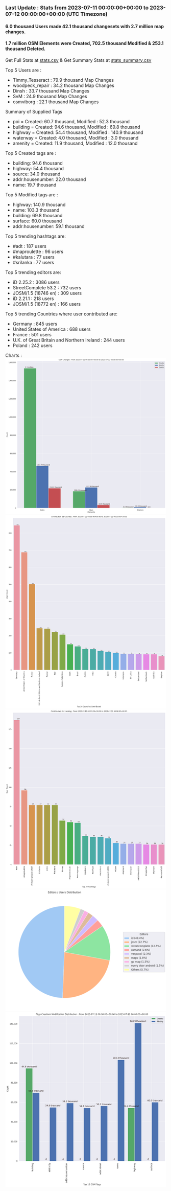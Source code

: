 ### Last Update : Stats from 2023-07-11 00:00:00+00:00 to 2023-07-12 00:00:00+00:00 (UTC Timezone)

#### 6.0 thousand Users made 42.1 thousand changesets with 2.7 million map changes.
#### 1.7 million OSM Elements were Created, 702.5 thousand Modified & 253.1 thousand Deleted.
Get Full Stats at [stats.csv](/stats/Global/Daily/stats.csv)
 & Get Summary Stats at [stats_summary.csv](/stats/Global/Daily/stats_summary.csv)

Top 5 Users are : 
- Timmy_Tesseract : 79.9 thousand Map Changes
- woodpeck_repair : 34.2 thousand Map Changes
- Dinsh : 33.7 thousand Map Changes
- SvM : 24.9 thousand Map Changes
- osmviborg : 22.1 thousand Map Changes

Summary of Supplied Tags
- poi = Created: 60.7 thousand, Modified : 52.3 thousand
- building = Created: 94.6 thousand, Modified : 69.8 thousand
- highway = Created: 54.4 thousand, Modified : 140.9 thousand
- waterway = Created: 4.0 thousand, Modified : 3.0 thousand
- amenity = Created: 11.9 thousand, Modified : 12.0 thousand


Top 5 Created tags are :
- building: 94.6 thousand
- highway: 54.4 thousand
- source: 34.0 thousand
- addr:housenumber: 22.0 thousand
- name: 19.7 thousand


Top 5 Modified tags are :
- highway: 140.9 thousand
- name: 103.3 thousand
- building: 69.8 thousand
- surface: 60.0 thousand
- addr:housenumber: 59.1 thousand


Top 5 trending hashtags are:
- #adt : 187 users
- #maproulette : 96 users
- #kalutara : 77 users
- #srilanka : 77 users


Top 5 trending editors are:
- iD 2.25.2 : 3086 users
- StreetComplete 53.2 : 732 users
- JOSM/1.5 (18746 en) : 309 users
- iD 2.21.1 : 218 users
- JOSM/1.5 (18772 en) : 166 users


Top 5 trending Countries where user contributed are:
- Germany : 845 users
- United States of America : 688 users
- France : 501 users
- U.K. of Great Britain and Northern Ireland : 244 users
- Poland : 242 users


 Charts : 
![Alt text](./stats_osm_changes.png) 
![Alt text](./stats_users_per_country.png) 
![Alt text](./stats_users_per_hashtag.png) 
![Alt text](./stats_editors_pie_chart.png) 
![Alt text](./stats_tags.png) 
